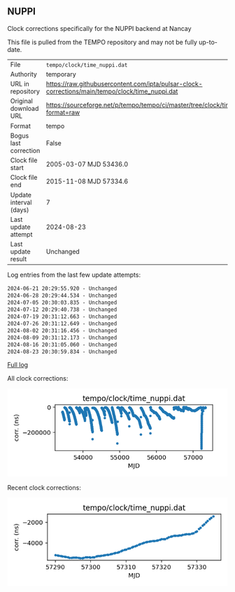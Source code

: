 
## NUPPI

Clock corrections specifically for the NUPPI backend at Nancay

This file is pulled from the TEMPO repository and may not be fully
up-to-date.

|     |     |
|:--- |:--- |
| File | `tempo/clock/time_nuppi.dat` |
| Authority | temporary |
| URL in repository | <https://raw.githubusercontent.com/ipta/pulsar-clock-corrections/main/tempo/clock/time_nuppi.dat> |
| Original download URL | <https://sourceforge.net/p/tempo/tempo/ci/master/tree/clock/time_nuppi.dat?format=raw> |
| Format | tempo |
| Bogus last correction | False |
| Clock file start | 2005-03-07 MJD 53436.0 |
| Clock file end | 2015-11-08 MJD 57334.6 |
| Update interval (days) | 7 |
| Last update attempt | 2024-08-23 |
| Last update result | Unchanged |

Log entries from the last few update attempts:
```
2024-06-21 20:29:55.920 - Unchanged
2024-06-28 20:29:44.534 - Unchanged
2024-07-05 20:30:03.835 - Unchanged
2024-07-12 20:29:40.738 - Unchanged
2024-07-19 20:31:12.663 - Unchanged
2024-07-26 20:31:12.649 - Unchanged
2024-08-02 20:31:16.456 - Unchanged
2024-08-09 20:31:12.173 - Unchanged
2024-08-16 20:31:05.060 - Unchanged
2024-08-23 20:30:59.834 - Unchanged
```
[Full log](https://raw.githubusercontent.com/ipta/pulsar-clock-corrections/main/log/tempo/clock/time_nuppi.dat.log)


All clock corrections:

![plot of all clock corrections](time_nuppi.dat.png "All corrections")

Recent clock corrections:

![plot of recent clock corrections](time_nuppi.dat.short.png "Recent corrections")

